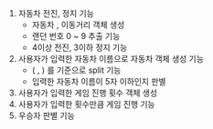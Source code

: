 

1. 자동차 전진, 정지 기능
    * 자동차 , 이동거리 객체 생성
    * 랜던 번호 0 ~ 9 추출 기능
    * 4이상 전진, 3이하 정지 기능
2. 사용자가 입력한 자동차 이름으로 자동차 객체 생성 기능
    * ( , ) 를 기준으로 split 기능
    * 입력한 자동차 이름이 5자 이하인지 판별
3. 사용자가 입력한 게임 진행 횟수 객체 생성   
4. 사용자가 입력한 횟수만큼 게임 진행 기능
5. 우승자 판별 기능

